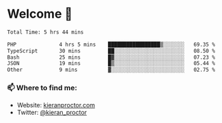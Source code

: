 # Welcome 🦘

<!--START_SECTION:waka-->

```txt
Total Time: 5 hrs 44 mins

PHP              4 hrs 5 mins    █████████████████▒░░░░░░░   69.35 %
TypeScript       30 mins         ██░░░░░░░░░░░░░░░░░░░░░░░   08.50 %
Bash             25 mins         █▓░░░░░░░░░░░░░░░░░░░░░░░   07.23 %
JSON             19 mins         █▒░░░░░░░░░░░░░░░░░░░░░░░   05.44 %
Other            9 mins          ▓░░░░░░░░░░░░░░░░░░░░░░░░   02.75 %
```

<!--END_SECTION:waka-->

### 📫 Where to find me:

-   Website: [kieranproctor.com](https://kieranproctor.com/)
-   Twitter: [@kieran_proctor](https://twitter.com/kieran_proctor)
